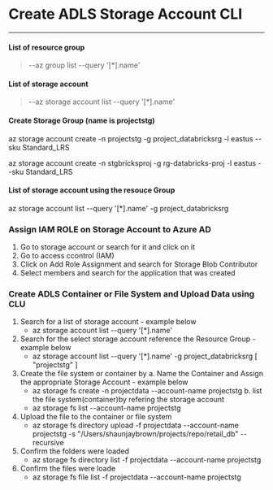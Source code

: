 
# Create ADLS Storage Account CLI
***

#### List of resource group
> --az group list --query '[*].name'
#### List of storage account
> --az storage account list --query '[*].name'
#### Create Storage Group (name is projectstg)
 az storage account create -n projectstg -g project_databricksrg -l eastus --sku Standard_LRS
 
 az storage account create -n stgbricksproj -g rg-databricks-proj -l eastus --sku Standard_LRS
#### List of storage account using the resouce Group
az storage account list --query '[*].name' -g project_databricksrg

### Assign IAM ROLE on Storage Account to Azure AD

1) Go to storage account or search for it and click on it
2) Go to access ccontrol (IAM)
3) Click on Add Role Assignment and search for Storage Blob Contributor
4) Select members and search for the application that was created

### Create ADLS Container or File System and Upload Data using CLU
1) Search for a list of storage account - example below
    - az storage account list --query '[*].name'
2) Search for the select storage account reference the Resource Group - example below
    - az storage account list --query '[*].name' -g project_databricksrg
        [
          "projectstg"
        ]
3) Create the file system or container by 
    a. Name the Container and Assign the appropriate Storage Account - example below
     - az storage fs create -n projectdata --account-name projectstg
    b. list the file system(container)by refering the storage account
    - az storage fs list --account-name projectstg
4) Upload the file to the container or file system
    - az storage fs directory upload -f projectdata --account-name projectstg -s "/Users/shaunjaybrown/projects/repo/retail_db" --recursive
5) Confirm the folders were loaded
   - az storage fs directory list -f projectdata --account-name  projectstg
6) Confirm the files were loade
   - az storage fs file list -f projectdata --account-name  projectstg
